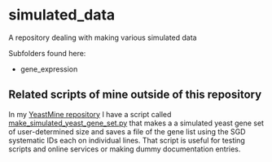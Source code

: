 # simulated_data
A repository dealing with making various simulated data

Subfolders found here:

* gene_expression


Related scripts of mine outside of this repository
-------------------------

In my [YeastMine repository](https://github.com/fomightez/yeastmine) I have a script called [make_simulated_yeast_gene_set.py](https://github.com/fomightez/yeastmine/blob/master/make_simulated_yeast_gene_set.py) that makes a a simulated yeast gene set of user-determined size and saves a file of the gene list using the SGD systematic IDs each on individual lines. That script is useful for testing scripts and online services or making dummy documentation entries.
